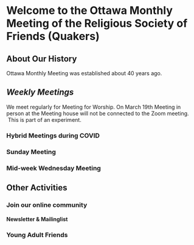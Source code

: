 # Welcome to the Ottawa Monthly Meeting of the Religious Society of Friends (Quakers)

## About Our History

Ottawa Monthly Meeting was established about 40 years ago.

## _Weekly Meetings_

We meet regularly for Meeting for Worship. On March 19th Meeting in person at the Meeting house will not be connected to the Zoom meeting.  This is part of an experiment.

### Hybrid Meetings during COVID

### Sunday Meeting

### Mid-week Wednesday Meeting

## Other Activities

### Join our online community

#### Newsletter & Mailinglist

### Young Adult Friends
